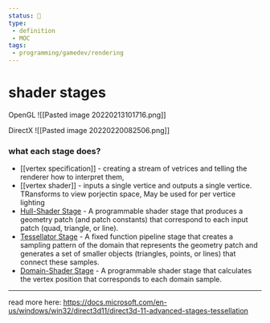 ```yaml
---
status: 🌱
type: 
 - definition
 - MOC
tags:
 - programming/gamedev/rendering
---
```

# shader stages

OpenGL
![[Pasted image 20220213101716.png]]


DirectX
![[Pasted image 20220220082506.png]]

### what each stage does?

- [[vertex specification]] - creating a stream of vetrices and telling the renderer how to interpret them,
- [[vertex shader]] - inputs a single vertice and outputs a single vertice. TRansforms to view porjectin space, May be used for per vertice lighting
- [Hull-Shader Stage](https://docs.microsoft.com/en-us/windows/win32/direct3d11/direct3d-11-advanced-stages-tessellation#hull-shader-stage) - A programmable shader stage that produces a geometry patch (and patch constants) that correspond to each input patch (quad, triangle, or line).
-   [Tessellator Stage](https://docs.microsoft.com/en-us/windows/win32/direct3d11/direct3d-11-advanced-stages-tessellation#tessellator-stage) - A fixed function pipeline stage that creates a sampling pattern of the domain that represents the geometry patch and generates a set of smaller objects (triangles, points, or lines) that connect these samples.
-   [Domain-Shader Stage](https://docs.microsoft.com/en-us/windows/win32/direct3d11/direct3d-11-advanced-stages-tessellation#domain-shader-stage) - A programmable shader stage that calculates the vertex position that corresponds to each domain sample.



---
read more here: https://docs.microsoft.com/en-us/windows/win32/direct3d11/direct3d-11-advanced-stages-tessellation
